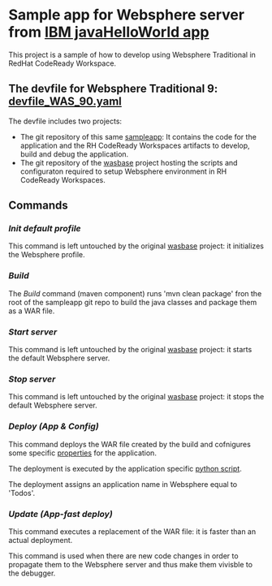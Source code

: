 # Sample app for Websphere server from [IBM javaHelloWorld app](https://github.com/IBM-Cloud/java-helloworld)

This project is a sample of how to develop using Websphere Traditional in RedHat CodeReady Workspace.

## The devfile for Websphere Traditional 9: [devfile_WAS_90.yaml](./CodeReady/devfile_WAS_90.yaml)

The devfile includes two projects:

- The git repository of this same [sampleapp](https://github.com/cerbio/was_sample_app.git): It contains the code for the application and the RH CodeReady Workspaces artifacts to develop, build and debug the application.
- The git repository of the [wasbase](https://github.com/cerbio/codeready.git) project hosting the scripts and configuraton required to setup Websphere environment in RH CodeReady Workspaces.

## Commands

### _Init default profile_

This command is left untouched by the original  [wasbase](https://github.com/cerbio/codeready.git) project: it initializes the Websphere profile.

### _Build_

The _Build_ command (maven component) runs 'mvn clean package' fron the root of the sampleapp git repo to build the java classes and package them as a WAR file.

### _Start server_

This command is left untouched by the original  [wasbase](https://github.com/cerbio/codeready.git) project: it starts the default Websphere server.

### _Stop server_

This command is left untouched by the original  [wasbase](https://github.com/cerbio/codeready.git) project: it stops the default Websphere server.

### _Deploy (App & Config)_

This command deploys the WAR file created by the build and cofnigures some specific [properties](./was/was-config.props) for the application.

The deployment is executed by the application specific [python script](./was/install_app.py).

The deployment assigns an application name in Websphere equal to 'Todos'.

### _Update (App-fast deploy)_

This command executes a replacement of the WAR file: it is faster than an actual deployment.

This command is used when there are new code changes in order to propagate them to the Websphere server and thus make them vivisble to the debugger.
